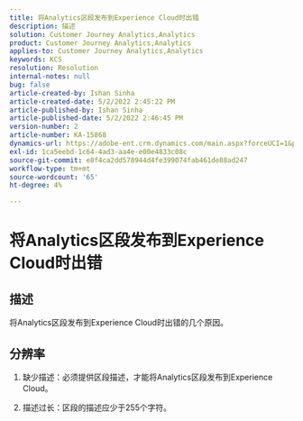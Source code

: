 ```yaml
---
title: 将Analytics区段发布到Experience Cloud时出错
description: 描述
solution: Customer Journey Analytics,Analytics
product: Customer Journey Analytics,Analytics
applies-to: Customer Journey Analytics,Analytics
keywords: KCS
resolution: Resolution
internal-notes: null
bug: false
article-created-by: Ishan Sinha
article-created-date: 5/2/2022 2:45:22 PM
article-published-by: Ishan Sinha
article-published-date: 5/2/2022 2:46:45 PM
version-number: 2
article-number: KA-15868
dynamics-url: https://adobe-ent.crm.dynamics.com/main.aspx?forceUCI=1&pagetype=entityrecord&etn=knowledgearticle&id=8c8c127a-26ca-ec11-a7b5-6045bd00dca1
exl-id: 1ca5eebd-1c64-4ad3-aa4e-e00e4833c08c
source-git-commit: e8f4ca2dd578944d4fe399074fab461de88ad247
workflow-type: tm+mt
source-wordcount: '65'
ht-degree: 4%

---
```


# 将Analytics区段发布到Experience Cloud时出错

## 描述


将Analytics区段发布到Experience Cloud时出错的几个原因。


## 分辨率


1. 缺少描述：必须提供区段描述，才能将Analytics区段发布到Experience Cloud。

2. 描述过长：区段的描述应少于255个字符。

